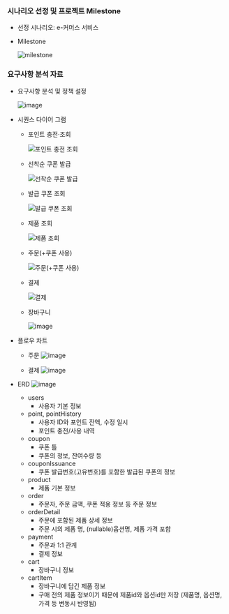 ### 시나리오 선정 및 프로젝트 Milestone
- 선정 시나리오: e-커머스 서비스
- Milestone

  ![milestone](https://github.com/user-attachments/assets/d8ede9e9-be60-4d41-b6d9-7bf45cc772f7)

### 요구사항 분석 자료
- 요구사항 분석 및 정책 설정

    ![image](https://github.com/user-attachments/assets/dc7589a4-15fe-4497-9e9c-710f2f3007a5)
- 시퀀스 다이어 그램
  - 포인트 충전·조회

    ![포인트 충전 조회](https://github.com/user-attachments/assets/14832e26-ca54-4288-8d9a-95cb761e6bc6)
  - 선착순 쿠폰 발급
  
    ![선착순 쿠폰 발급](https://github.com/user-attachments/assets/7cff6d0d-d9e0-470d-b6ab-818b2fb94f5d)
  - 발급 쿠폰 조회
 
    ![발급 쿠폰 조회](https://github.com/user-attachments/assets/ab5cc4bf-a3b6-4c18-8d4c-abe8c84d5ded)
  - 제품 조회
 
    ![제품 조회](https://github.com/user-attachments/assets/26b5f77d-ef41-41dd-b7e7-127859a20b9f)

  - 주문(+쿠폰 사용)
 
    ![주문(+쿠폰 사용)](https://github.com/user-attachments/assets/75872ff6-f41d-46ba-93e3-071c604459eb)

  - 결제
 
    ![결제](https://github.com/user-attachments/assets/9e242a90-d005-4c27-a2fe-196722676256)

  - 장바구니
 
    ![image](https://github.com/user-attachments/assets/610c91e3-f80f-4282-98a8-304ed955277c)
 
- 플로우 차트
  - 주문
    ![image](https://github.com/user-attachments/assets/bd8ae13d-be20-4567-b34a-d0655e643105)

  - 결제
    ![image](https://github.com/user-attachments/assets/87214159-f976-454c-88a5-a2f636a766ae)

- ERD
  ![image](https://github.com/user-attachments/assets/c8def9e3-ff71-48e8-8e08-17a9bcf06665)

  - users
    - 사용자 기본 정보
  - point, pointHistory
    - 사용자 ID와 포인트 잔액, 수정 일시
    - 포인트 충전/사용 내역
  - coupon
    - 쿠폰 틀
    - 쿠폰의 정보, 잔여수량 등 
  - couponIssuance
    - 쿠폰 발급번호(고유번호)를 포함한 발급된 쿠폰의 정보
  - product
    - 제품 기본 정보
  - order
    - 주문자, 주문 금액, 쿠폰 적용 정보 등 주문 정보
  - orderDetail
    - 주문에 포함된 제품 상세 정보
    - 주문 시의 제품 명, (nullable)옵션명, 제품 가격 포함
  - payment
    - 주문과 1:1 관계
    - 결제 정보
  - cart
    - 장바구니 정보
  - cartItem
    - 장바구니에 담긴 제품 정보
    - 구매 전의 제품 정보이기 때문에 제품id와 옵션id만 저장
      (제품명, 옵션명, 가격 등 변동시 반영됨)
